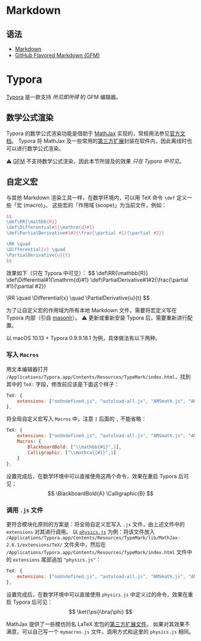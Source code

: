 # Markdown

## 语法
- [Markdown](https://daringfireball.net/projects/markdown/syntax)
- [GitHub Flavored Markdown (GFM)](https://github.github.com/gfm/)

# Typora
[Typora](https://typora.io/) 是一款支持 *所见即所得* 的 GFM 编辑器。

## 数学公式渲染
Typora 的数学公式渲染功能是借助于 [MathJax](https://www.mathjax.org/) 实现的，常规用法参见[官方文档](https://support.typora.io/Math/)。
Typora 将 MathJax 及一些常用的[第三方扩展](http://docs.mathjax.org/en/latest/options/ThirdParty.html)封装在软件内，因此离线时也可以进行数学公式渲染。

⚠️ [GFM](https://github.github.com/gfm/) 不支持数学公式渲染，因此本节所提及的效果 *只在 Typora 中可见*。

## 自定义宏
与其他 Markdown 渲染工具一样，在数学环境内，可以用 TeX 命令 `\def` 定义一些「宏 (macro)」。
这些宏的「作用域 (scope)」为当前文件，例如：
```latex
$$
\def\RR{\mathbb{R}}
\def\Differential#1{\mathrm{d}#1}
\def\PartialDerivative#1#2{\frac{\partial #1}{\partial #2}}

\RR \quad
\Differential{x} \quad
\PartialDerivative{u}{t}
$$					
```
效果如下（只在 Typora 中可见）：
$$
\def\RR{\mathbb{R}}
\def\Differential#1{\mathrm{d}#1}
\def\PartialDerivative#1#2{\frac{\partial #1}{\partial #2}}

\RR \quad
\Differential{x} \quad
\PartialDerivative{u}{t}
$$

为了让自定义宏的作用域为所有本地 Markdown 文件，需要将宏定义写在 Typora 内部（引自 [masonlr](https://github.com/typora/typora-issues/issues/100#issuecomment-282169741)）。
⚠️ 更新或重新安装 Typora 后，需要重新进行配置。

以 macOS 10.13 + Typora 0.9.9.18.1 为例，具体做法有以下两种。

### 写入 `Macros`
用文本编辑器打开 `/Applications/Typora.app/Contents/Resources/TypeMark/index.html`，找到其中的 `TeX:` 字段，修改前应该是下面这个样子：
```js
TeX: {
    extensions: ["noUndefined.js", "autoload-all.js", "AMSmath.js", "AMSsymbols.js", "mediawiki-texvc.js"]
},
```
将全局自定义宏写入 `Macros` 中，注意 `]` 后面的 `,` 不能省略：
```js
TeX: {
    extensions: ["noUndefined.js", "autoload-all.js", "AMSmath.js", "AMSsymbols.js", "mediawiki-texvc.js"],
    Macros: {
    	BlackboardBold: ["\\mathbb{#1}",1],
    	Calligraphic: ["\\mathcal{#1}",1]
    }
},
```
设置完成后，在数学环境中可以直接使用这两个命令，效果在重启 Typora 后可见： 
$$
\BlackboardBold{A} \Calligraphic{B}
$$

### 调用 `.js` 文件
更符合模块化原则的方案是：将全局自定义宏写入 `.js` 文件，由上述文件中的 `extensions` 对其进行调用。
以 [`physics.js`](https://github.com/ickc/MathJax-third-party-extensions/tree/gh-pages/physics) 为例：将该文件放入 `/Applications/Typora.app/Contents/Resources/TypeMark/lib/MathJax-2.6.1/extensions/TeX/` 文件夹中，然后在 `/Applications/Typora.app/Contents/Resources/TypeMark/index.html` 文件中的 `extensions` 尾部追加 `"physics.js"`：
```js
TeX: {
    extensions: ["noUndefined.js", "autoload-all.js", "AMSmath.js", "AMSsymbols.js", "mediawiki-texvc.js", "physics.js"]
},
```
设置完成后，在数学环境中可以直接使用 `physics.js` 中定义过的命令，效果在重启 Typora 后可见：
$$
\ket{\psi}\bra{\phi}
$$

MathJax 提供了一些模仿同名 LaTeX 宏包的[第三方扩展文件](https://github.com/mathjax/MathJax-third-party-extensions/tree/master/legacy)。
如果对其效果不满意，可以自己写一个 `mymacros.js` 文件，调用方式和这里的 `physics.js` 相同。
